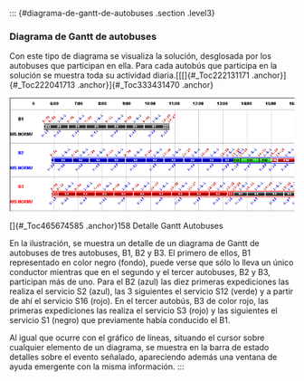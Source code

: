 ::: {#diagrama-de-gantt-de-autobuses .section .level3}
### Diagrama de Gantt de autobuses

Con este tipo de diagrama se visualiza la solución, desglosada por los
autobuses que participan en ella. Para cada autobús que participa en la
solución se muestra toda su actividad diaria.[[[]{#_Toc222131171
.anchor}]{#_Toc222041713 .anchor}]{#_Toc333431470 .anchor}

![](../media/file241.png)

[]{#_Toc465674585 .anchor}158 Detalle Gantt Autobuses

En la ilustración, se muestra un detalle de un diagrama de Gantt de
autobuses de tres autobuses, B1, B2 y B3. El primero de ellos, B1
representado en color negro (fondo), puede verse que sólo lo lleva un
único conductor mientras que en el segundo y el tercer autobuses, B2 y
B3, participan más de uno. Para el B2 (azul) las diez primeras
expediciones las realiza el servicio S2 (azul), las 3 siguientes el
servicio S12 (verde) y a partir de ahí el servicio S16 (rojo). En el
tercer autobús, B3 de color rojo, las primeras expediciones las realiza
el servicio S3 (rojo) y las siguientes el servicio S1 (negro) que
previamente había conducido el B1.

Al igual que ocurre con el gráfico de líneas, situando el cursor sobre
cualquier elemento de un diagrama, se muestra en la barra de estado
detalles sobre el evento señalado, apareciendo además una ventana de
ayuda emergente con la misma información.
:::
